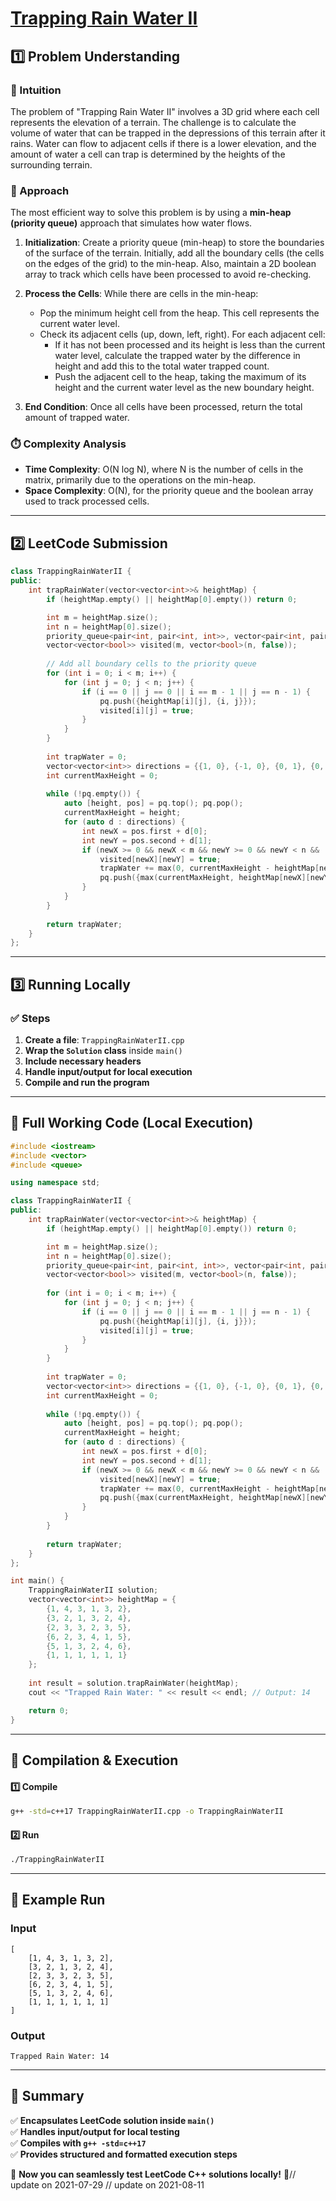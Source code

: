 # **[Trapping Rain Water II](https://leetcode.com/problems/trapping-rain-water-ii/description/)**  

## **1️⃣ Problem Understanding**  
### **📌 Intuition**  
The problem of "Trapping Rain Water II" involves a 3D grid where each cell represents the elevation of a terrain. The challenge is to calculate the volume of water that can be trapped in the depressions of this terrain after it rains. Water can flow to adjacent cells if there is a lower elevation, and the amount of water a cell can trap is determined by the heights of the surrounding terrain.

### **🚀 Approach**  
The most efficient way to solve this problem is by using a **min-heap (priority queue)** approach that simulates how water flows. 

1. **Initialization**: Create a priority queue (min-heap) to store the boundaries of the surface of the terrain. Initially, add all the boundary cells (the cells on the edges of the grid) to the min-heap. Also, maintain a 2D boolean array to track which cells have been processed to avoid re-checking.

2. **Process the Cells**: While there are cells in the min-heap:
   - Pop the minimum height cell from the heap. This cell represents the current water level.
   - Check its adjacent cells (up, down, left, right). For each adjacent cell:
     - If it has not been processed and its height is less than the current water level, calculate the trapped water by the difference in height and add this to the total water trapped count.
     - Push the adjacent cell to the heap, taking the maximum of its height and the current water level as the new boundary height.

3. **End Condition**: Once all cells have been processed, return the total amount of trapped water.

### **⏱️ Complexity Analysis**  
- **Time Complexity**: O(N log N), where N is the number of cells in the matrix, primarily due to the operations on the min-heap.
- **Space Complexity**: O(N), for the priority queue and the boolean array used to track processed cells.

---  

## **2️⃣ LeetCode Submission**  
```cpp
class TrappingRainWaterII {
public:
    int trapRainWater(vector<vector<int>>& heightMap) {
        if (heightMap.empty() || heightMap[0].empty()) return 0;

        int m = heightMap.size();
        int n = heightMap[0].size();
        priority_queue<pair<int, pair<int, int>>, vector<pair<int, pair<int, int>>>, greater<pair<int, pair<int, int>>>> pq;
        vector<vector<bool>> visited(m, vector<bool>(n, false));
        
        // Add all boundary cells to the priority queue
        for (int i = 0; i < m; i++) {
            for (int j = 0; j < n; j++) {
                if (i == 0 || j == 0 || i == m - 1 || j == n - 1) {
                    pq.push({heightMap[i][j], {i, j}});
                    visited[i][j] = true;
                }
            }
        }
        
        int trapWater = 0;
        vector<vector<int>> directions = {{1, 0}, {-1, 0}, {0, 1}, {0, -1}};
        int currentMaxHeight = 0;
        
        while (!pq.empty()) {
            auto [height, pos] = pq.top(); pq.pop();
            currentMaxHeight = height;
            for (auto d : directions) {
                int newX = pos.first + d[0];
                int newY = pos.second + d[1];
                if (newX >= 0 && newX < m && newY >= 0 && newY < n && !visited[newX][newY]) {
                    visited[newX][newY] = true;
                    trapWater += max(0, currentMaxHeight - heightMap[newX][newY]);
                    pq.push({max(currentMaxHeight, heightMap[newX][newY]), {newX, newY}});
                }
            }
        }
        
        return trapWater;
    }
};  
```  

---  

## **3️⃣ Running Locally**  
### **✅ Steps**  
1. **Create a file**: `TrappingRainWaterII.cpp`  
2. **Wrap the `Solution` class** inside `main()`  
3. **Include necessary headers**  
4. **Handle input/output for local execution**  
5. **Compile and run the program**  

---  

## **📝 Full Working Code (Local Execution)**  
```cpp
#include <iostream>
#include <vector>
#include <queue>

using namespace std;

class TrappingRainWaterII {
public:
    int trapRainWater(vector<vector<int>>& heightMap) {
        if (heightMap.empty() || heightMap[0].empty()) return 0;

        int m = heightMap.size();
        int n = heightMap[0].size();
        priority_queue<pair<int, pair<int, int>>, vector<pair<int, pair<int, int>>>, greater<pair<int, pair<int, int>>>> pq;
        vector<vector<bool>> visited(m, vector<bool>(n, false));
        
        for (int i = 0; i < m; i++) {
            for (int j = 0; j < n; j++) {
                if (i == 0 || j == 0 || i == m - 1 || j == n - 1) {
                    pq.push({heightMap[i][j], {i, j}});
                    visited[i][j] = true;
                }
            }
        }
        
        int trapWater = 0;
        vector<vector<int>> directions = {{1, 0}, {-1, 0}, {0, 1}, {0, -1}};
        int currentMaxHeight = 0;
        
        while (!pq.empty()) {
            auto [height, pos] = pq.top(); pq.pop();
            currentMaxHeight = height;
            for (auto d : directions) {
                int newX = pos.first + d[0];
                int newY = pos.second + d[1];
                if (newX >= 0 && newX < m && newY >= 0 && newY < n && !visited[newX][newY]) {
                    visited[newX][newY] = true;
                    trapWater += max(0, currentMaxHeight - heightMap[newX][newY]);
                    pq.push({max(currentMaxHeight, heightMap[newX][newY]), {newX, newY}});
                }
            }
        }
        
        return trapWater;
    }
};

int main() {
    TrappingRainWaterII solution;
    vector<vector<int>> heightMap = {
        {1, 4, 3, 1, 3, 2},
        {3, 2, 1, 3, 2, 4},
        {2, 3, 3, 2, 3, 5},
        {6, 2, 3, 4, 1, 5},
        {5, 1, 3, 2, 4, 6},
        {1, 1, 1, 1, 1, 1}
    };
    
    int result = solution.trapRainWater(heightMap);
    cout << "Trapped Rain Water: " << result << endl; // Output: 14

    return 0;
}  
```  

---  

## **🔧 Compilation & Execution**  
#### **1️⃣ Compile**  
```bash
g++ -std=c++17 TrappingRainWaterII.cpp -o TrappingRainWaterII
```  

#### **2️⃣ Run**  
```bash
./TrappingRainWaterII
```  

---  

## **🎯 Example Run**  
### **Input**  
```
[
    [1, 4, 3, 1, 3, 2],
    [3, 2, 1, 3, 2, 4],
    [2, 3, 3, 2, 3, 5],
    [6, 2, 3, 4, 1, 5],
    [5, 1, 3, 2, 4, 6],
    [1, 1, 1, 1, 1, 1]
]
```  
### **Output**  
```
Trapped Rain Water: 14
```  

---  

## **📌 Summary**  
✅ **Encapsulates LeetCode solution inside `main()`**  
✅ **Handles input/output for local testing**  
✅ **Compiles with `g++ -std=c++17`**  
✅ **Provides structured and formatted execution steps**  

🚀 **Now you can seamlessly test LeetCode C++ solutions locally!** 🚀// update on 2021-07-29
// update on 2021-08-11

